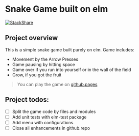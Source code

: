 # Snake Game built on elm
[![StackShare](https://img.shields.io/badge/tech-stack-0690fa.svg?style=flat)](https://stackshare.io/MikeSaprykin/elm-stack)
## Project overview
This is a simple snake game built purely on elm.
Game includes:
* Movement by the Arrow Presses
* Game pausing by hitting space
* Game over if you run into yourself or in the wall of the field
* Grow, if you got the fruit

> You can play the game on [github.pages](https://mikesaprykin.github.io/elm-snake-game/)

## Project todos:

*[ ] Split the game code by files and modules
*[ ] Add unit tests with elm-test package
*[ ] Add menu with configurations
*[ ] Close all enhancements in github.repo
